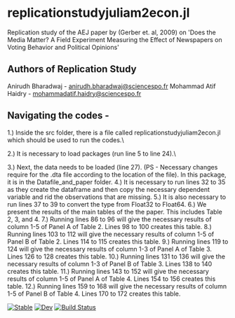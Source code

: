 # replicationstudyjuliam2econ.jl
Replication study of the AEJ paper by (Gerber et. al, 2009) on 'Does the Media Matter? A Field Experiment Measuring the Effect of Newspapers on Voting Behavior and Political Opinions'

## Authors of Replication Study
Anirudh Bharadwaj - anirudh.bharadwaj@sciencespo.fr
Mohammad Atif Haidry - mohammadatif.haidry@sciencespo.fr

## Navigating the codes -
1.) Inside the src folder, there is a file called replicationstudyjuliam2econ.jl which should be used to run the codes.\

2.) It is necessary to load packages (run line 5 to line 24).\

3.) Next, the data needs to be loaded (line 27). (PS - Necessary changes require for the .dta file according to the location of the file). In this package, it is in the Datafile_and_paper folder.
4.) It is necessary to run lines 32 to 35 as they create the dataframe and then copy the necessary dependent variable and rid the observations that are missing.
5.) It is also necessary to run lines 37 to 39 to convert the type from Float32 to Float64.
6.) We present the results of the main tables of the the paper. This includes Table 2, 3, and 4. 
7.) Running lines 86 to 96 will give the necessary results of column 1-5 of Panel A of Table 2. Lines 98 to 100 creates this table.
8.) Running lines 103 to 112 will give the necessary results of column 1-5 of Panel B of Table 2. Lines 114 to 115 creates this table.
9.) Running lines 119 to 124 will give the necessary results of column 1-3 of Panel A of Table 3. Lines 126 to 128 creates this table.
10.) Running lines 131 to 136 will give the necessary results of column 1-3 of Panel B of Table 3. Lines 138 to 140 creates this table.
11.) Running lines 143 to 152 will give the necessary results of column 1-5 of Panel A of Table 4. Lines 154 to 156 creates this table.
12.) Running lines 159 to 168 will give the necessary results of column 1-5 of Panel B of Table 4. Lines 170 to 172 creates this table.




[![Stable](https://img.shields.io/badge/docs-stable-blue.svg)](https://BAnirudh.github.io/replicationstudyjuliam2econ.jl/stable/)
[![Dev](https://img.shields.io/badge/docs-dev-blue.svg)](https://BAnirudh.github.io/replicationstudyjuliam2econ.jl/dev/)
[![Build Status](https://github.com/BAnirudh/replicationstudyjuliam2econ.jl/actions/workflows/CI.yml/badge.svg?branch=main)](https://github.com/BAnirudh/replicationstudyjuliam2econ.jl/actions/workflows/CI.yml?query=branch%3Amain)
